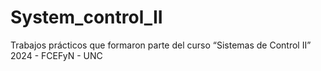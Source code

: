 # System_control_II

Trabajos prácticos que formaron parte del curso “Sistemas de Control II”  2024 - FCEFyN - UNC


